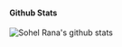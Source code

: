 

#### Github Stats

![Sohel Rana's github stats](https://github-readme-stats.vercel.app/api?username=sohelranacse&count_private=true&theme=tokyonight&hide=contribs,prs)

